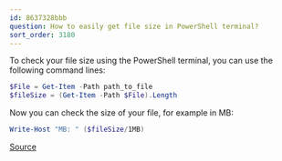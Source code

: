 ```yaml
---
id: 8637328bbb
question: How to easily get file size in PowerShell terminal?
sort_order: 3180
---
```


To check your file size using the PowerShell terminal, you can use the following command lines:

```powershell
$File = Get-Item -Path path_to_file
$fileSize = (Get-Item -Path $File).Length
```

Now you can check the size of your file, for example in MB:

```powershell
Write-Host "MB: " ($fileSize/1MB)
```

[Source](https://www.sharepointdiary.com/2020/10/powershell-get-file-size.html#:~:text=To%20get%20the%20size%20of,the%20file%2C%20including%20its%20size)